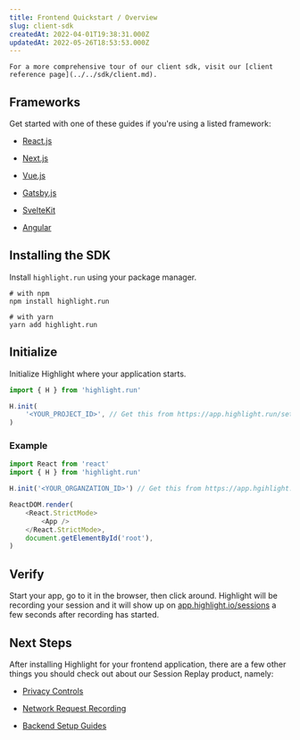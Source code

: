 ```yaml
---
title: Frontend Quickstart / Overview
slug: client-sdk
createdAt: 2022-04-01T19:38:31.000Z
updatedAt: 2022-05-26T18:53:53.000Z
---
```


```hint
For a more comprehensive tour of our client sdk, visit our [client reference page](../../sdk/client.md).
```

## Frameworks

Get started with one of these guides if you're using a listed framework:

-   [React.js](./reactjs.md)

-   [Next.js](./nextjs.md)

-   [Vue.js](./vuejs.md)

-   [Gatsby.js](./gatsbyjs.md)

-   [SvelteKit](./sveltekit.md)

-   [Angular](./angular.md)

## Installing the SDK

Install `highlight.run` using your package manager.

```shell
# with npm
npm install highlight.run

# with yarn
yarn add highlight.run
```

## Initialize

Initialize Highlight where your application starts.

```typescript
import { H } from 'highlight.run'

H.init(
	'<YOUR_PROJECT_ID>', // Get this from https://app.highlight.run/setup
)
```

### Example

```typescript
import React from 'react'
import { H } from 'highlight.run'

H.init('<YOUR_ORGANZATION_ID>') // Get this from https://app.hgihlight.run/setup

ReactDOM.render(
	<React.StrictMode>
		<App />
	</React.StrictMode>,
	document.getElementById('root'),
)
```

## Verify

Start your app, go to it in the browser, then click around. Highlight will be recording your session and it will show up on [app.highlight.io/sessions](https://app.highlight/sessions) a few seconds after recording has started.

## Next Steps

After installing Highlight for your frontend application, there are a few other things you should check out about our Session Replay product, namely:

- [Privacy Controls](../../general/6_product-features/1_session-replay/privacy.md)

- [Network Request Recording](../../general/6_product-features/1_session-replay/recording-network-requests-and-responses.md)

- [Backend Setup Guides](../backend-sdk/backend-sdk-overview.md)
